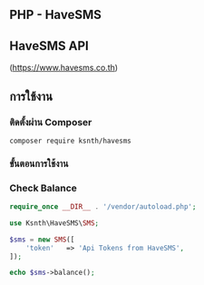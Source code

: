 ## PHP - HaveSMS

## HaveSMS API
(https://www.havesms.co.th)

## การใช้งาน

### ติดตั้งผ่าน Composer
```
composer require ksnth/havesms
```

### ขั้นตอนการใช้งาน
### Check Balance
```php
require_once __DIR__ . '/vendor/autoload.php';

use Ksnth\HaveSMS\SMS;

$sms = new SMS([
    'token'   => 'Api Tokens from HaveSMS',
]);

echo $sms->balance();
```
